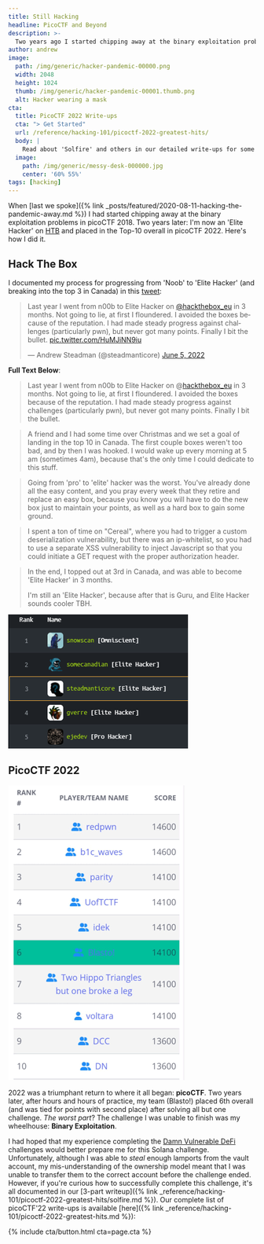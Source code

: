 ```yaml
---
title: Still Hacking
headline: PicoCTF and Beyond
description: >-
  Two years ago I started chipping away at the binary exploitation problems in picoCTF 2018. Now I'm an 'Elite Hacker' on HTB and finished in the Top-10 in picoCTF'22 - Learn how I did it.
author: andrew
image:
  path: /img/generic/hacker-pandemic-00000.png
  width: 2048
  height: 1024
  thumb: /img/generic/hacker-pandemic-00001.thumb.png
  alt: Hacker wearing a mask
cta:
  title: PicoCTF 2022 Write-ups
  cta: "> Get Started"
  url: /reference/hacking-101/picoctf-2022-greatest-hits/
  body: |
    Read about 'Solfire' and others in our detailed write-ups for some of the highest point challenges in PicoCTF'22.
  image:
    path: /img/generic/messy-desk-000000.jpg
    center: '60% 55%'
tags: [hacking]
---
```


When [last we spoke]({% link _posts/featured/2020-08-11-hacking-the-pandemic-away.md %}) I had started chipping away at the binary exploitation problems in picoCTF 2018. Two years later: I'm now an 'Elite Hacker' on [HTB](http://www.hackthebox.com) and placed in the Top-10 overall in picoCTF 2022. Here's how I did it.

## Hack The Box

I documented my process for progressing from 'Noob' to 'Elite Hacker' (and breaking into the top 3 in Canada) in this [tweet](https://twitter.com/steadmanticore/status/1533255971044085760):

<div>
<blockquote class="twitter-tweet" data-dnt="true"><p lang="en" dir="ltr">Last year I went from n00b to Elite Hacker on <a href="https://twitter.com/hackthebox_eu?ref_src=twsrc%5Etfw">@hackthebox_eu</a> in 3 months. Not going to lie, at first I floundered. I avoided the boxes because of the reputation. I had made steady progress against challenges (particularly pwn), but never got many points. Finally I bit the bullet. <a href="https://t.co/HuMJiNN9iu">pic.twitter.com/HuMJiNN9iu</a></p>&mdash; Andrew Steadman (@steadmanticore) <a href="https://twitter.com/steadmanticore/status/1533255969131532288?ref_src=twsrc%5Etfw">June 5, 2022</a></blockquote> <script async src="https://platform.twitter.com/widgets.js" charset="utf-8"></script>
</div>

**Full Text Below**:

> Last year I went from n00b to Elite Hacker on @[hackthebox_eu](https://twitter.com/hackthebox_eu) in 3 months. Not going to lie, at first I floundered. I avoided the boxes because of the reputation. I had made steady progress against challenges (particularly pwn), but never got many points. Finally I bit the bullet.

> A friend and I had some time over Christmas and we set a goal of landing in the top 10 in Canada. The first couple boxes weren't too bad, and by then I was hooked. I would wake up every morning at 5 am (sometimes 4am), because that's the only time I could dedicate to this stuff.

> Going from 'pro' to 'elite' hacker was the worst. You've already done all the easy content, and you pray every week that they retire and replace an easy box, because you know you will have to do the new box just to maintain your points, as well as a hard box to gain some ground.

> I spent a ton of time on "Cereal", where you had to trigger a custom deserialization vulnerability, but there was an ip-whitelist, so you had to use a separate XSS vulnerability to inject Javascript so that you could initiate a GET request with the proper authorization header.

> In the end, I topped out at 3rd in Canada, and was able to become 'Elite Hacker' in 3 months.  
>  
> I'm still an 'Elite Hacker', because after that is Guru, and Elite Hacker sounds cooler TBH.

![HTB Canadian Scoreboard](/img/blog/2022-06-15/htb_top_3.png)

## PicoCTF 2022

![PicoCTF'22 Scoreboard](/img/blog/2022-06-15/picoctf2022.png)

2022 was a triumphant return to where it all began: **picoCTF**. Two years later, after hours and hours of practice, my team (Blasto!) placed 6th overall (and was tied for points with second place) after solving all but one challenge. *The worst part*? The challenge I was unable to finish was my wheelhouse: **Binary Exploitation**. 

I had hoped that my experience completing the [Damn Vulnerable DeFi](https://www.damnvulnerabledefi.xyz/) challenges would better prepare me for this Solana challenge. Unfortunately, although I was able to *steal* enough lamports from the vault account, my mis-understanding of the ownership model meant that I was unable to transfer them to the correct account before the challenge ended. However, if you're curious how to successfully complete this challenge, it's all documented in our [3-part writeup]({% link _reference/hacking-101/picoctf-2022-greatest-hits/solfire.md %}). Our complete list of picoCTF'22 write-ups is available [here]({% link _reference/hacking-101/picoctf-2022-greatest-hits.md %}):

{% include cta/button.html cta=page.cta %}